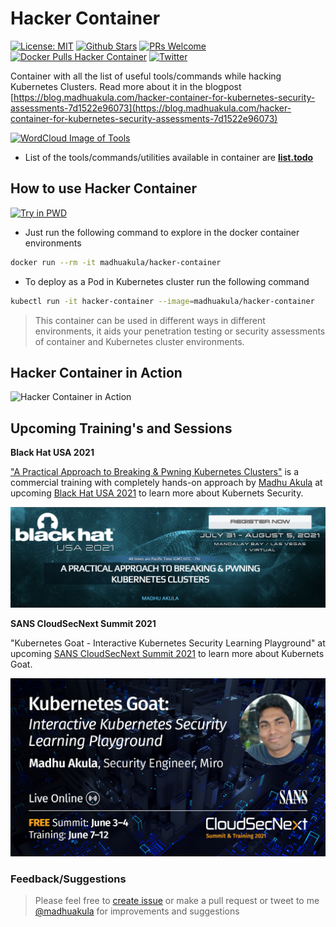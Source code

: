 # Hacker Container

[![License: MIT](https://img.shields.io/badge/License-MIT-blue.svg)](https://github.com/madhuakula/hacker-container/blob/master/LICENSE)
[![Github Stars](https://img.shields.io/github/stars/madhuakula/hacker-container)](https://github.com/madhuakula/hacker-container/stargazers)
[![PRs Welcome](https://img.shields.io/badge/PRs-welcome-brightgreen.svg)](https://github.com/madhuakula/hacker-container/pulls)
[![Docker Pulls Hacker Container](https://img.shields.io/docker/pulls/madhuakula/hacker-container?logo=docker)](https://hub.docker.com/r/madhuakula/hacker-container)
[![Twitter](https://img.shields.io/twitter/url?url=https://github.com/madhuakula/hacker-container)](https://twitter.com/intent/tweet/?text=Container%20with%20all%20the%20list%20of%20useful%20tools%20and%20commands%20while%20hacking%20Kubernetes%20Clusters%20created%20by%20%40madhuakula&url=https://github.com/madhuakula/hacker-container)

Container with all the list of useful tools/commands while hacking Kubernetes Clusters. Read more about it in the blogpost [https://blog.madhuakula.com/hacker-container-for-kubernetes-security-assessments-7d1522e96073](https://blog.madhuakula.com/hacker-container-for-kubernetes-security-assessments-7d1522e96073)

[![WordCloud Image of Tools](hacker-container.png)](https://blog.madhuakula.com/hacker-container-for-kubernetes-security-assessments-7d1522e96073)

* List of the tools/commands/utilities available in container are **[list.todo](list.todo)**

## How to use Hacker Container

[![Try in PWD](https://github.com/play-with-docker/stacks/raw/cff22438cb4195ace27f9b15784bbb497047afa7/assets/images/button.png)](https://labs.play-with-docker.com/?stack=https://raw.githubusercontent.com/madhuakula/hacker-container/master/docker-stack.yml)

* Just run the following command to explore in the docker container environments

```bash
docker run --rm -it madhuakula/hacker-container
```

* To deploy as a Pod in Kubernetes cluster run the following command

```bash
kubectl run -it hacker-container --image=madhuakula/hacker-container
```

> This container can be used in different ways in different environments, it aids your penetration testing or security assessments of container and Kubernetes cluster environments.

## Hacker Container in Action

![Hacker Container in Action](hacker-container-in-action.png)

## Upcoming Training's and Sessions

**Black Hat USA 2021**

["A Practical Approach to Breaking & Pwning Kubernetes Clusters"](https://rebrand.ly/bhusa21) is a commercial training with completely hands-on approach by [Madhu Akula](https://madhuakula.com) at upcoming [Black Hat USA 2021](https://rebrand.ly/bhusa21) to learn more about Kubernets Security.

[![Black Hat USA 2021 Training](./images/madhuakula-blackhat-usa-2021-kubernetes-security.png)](https://rebrand.ly/bhusa21)

**SANS CloudSecNext Summit 2021**

"Kubernetes Goat - Interactive Kubernetes Security Learning Playground" at upcoming  [SANS CloudSecNext Summit 2021](https://www.sans.org/event/cloudsecnext-summit-2021/summit-agenda) to learn more about Kubernets Goat.

[![SANS CloudSecNext Summit 2021](./images/madhuakula-sans-cloudsecnext-summit-2021.jpeg)](https://www.sans.org/event/cloudsecnext-summit-2021/summit-agenda)

### Feedback/Suggestions

> Please feel free to [create issue](https://github.com/madhuakula/hacker-container/issues/new) or make a pull request or tweet to me [@madhuakula](https://twitter.com/madhuakula) for improvements and suggestions
